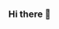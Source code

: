 ### Hi there 👋

<!--
**suzhigao/suzhigao** is a ✨ _special_ ✨ repository because its `README.md` (this file) appears on your GitHub profile.

Here are some ideas to get you started:

- 🔭 I’m currently working on ...
- 🌱 I’m currently learning ...
- 👯 I’m looking to collaborate on ...
- 🤔 I’m looking for help with ...
💬 Ask me about https://suzhigao66.top/ ...
📫 How to reach me: 1763489853@qq.com ...
- 😄 Pronouns: ...
- ⚡ Fun fact: ...
-->
